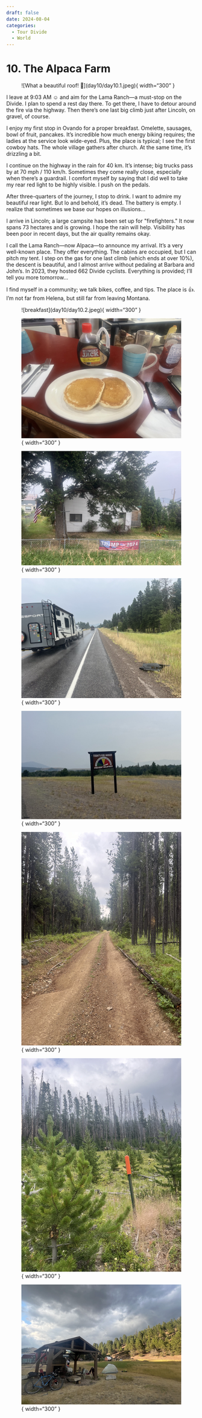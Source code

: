```yaml
---
draft: false 
date: 2024-08-04
categories:
  - Tour Divide
  - World
---
```


# 10. The Alpaca Farm

<figure markdown>
![What a beautiful roof! 🚴](day10/day10.1.jpeg){ width=“300” }
</figure>

I leave at 9:03 AM ☺️ and aim for the Lama Ranch—a must-stop on the Divide. I plan to spend a rest day there. To get there, I have to detour around the fire via the highway. Then there’s one last big climb just after Lincoln, on gravel, of course.

<!-- more -->

I enjoy my first stop in Ovando for a proper breakfast. Omelette, sausages, bowl of fruit, pancakes. It’s incredible how much energy biking requires; the ladies at the service look wide-eyed. Plus, the place is typical; I see the first cowboy hats. The whole village gathers after church. At the same time, it’s drizzling a bit.

I continue on the highway in the rain for 40 km. It’s intense; big trucks pass by at 70 mph / 110 km/h. Sometimes they come really close, especially when there’s a guardrail. I comfort myself by saying that I did well to take my rear red light to be highly visible. I push on the pedals.

After three-quarters of the journey, I stop to drink. I want to admire my beautiful rear light. But lo and behold, it’s dead. The battery is empty. I realize that sometimes we base our hopes on illusions...

I arrive in Lincoln; a large campsite has been set up for "firefighters." It now spans 73 hectares and is growing. I hope the rain will help. Visibility has been poor in recent days, but the air quality remains okay.

I call the Lama Ranch—now Alpaca—to announce my arrival. It’s a very well-known place. They offer everything. The cabins are occupied, but I can pitch my tent. I step on the gas for one last climb (which ends at over 10%), the descent is beautiful, and I almost arrive without pedaling at Barbara and John’s. In 2023, they hosted 662 Divide cyclists. Everything is provided; I’ll tell you more tomorrow...

I find myself in a community; we talk bikes, coffee, and tips. The place is 👍. I’m not far from Helena, but still far from leaving Montana.

<figure markdown>
![breakfast](day10/day10.2.jpeg){ width=“300” }

![naturally and artificially - that’s marketing!](day10/day10.3.jpeg){ width=“300” }

![make liberals cry again - The campaign is on!](day10/day10.4.jpeg){ width=“300” }

![Highway in the rain](day10/day10.5.jpeg){ width=“300” }

![Prevention](day10/day10.6.jpeg){ width=“300” }

![Last climb!](day10/day10.7.jpeg){ width=“300” }

![This indicates a fiber optic line and not a fire alarm system 😉](day10/day10.8.jpeg){ width=“300” }

![A glimpse of the Lama Ranch, the weather is nice, and the night is cool](day10/day10.9.jpeg){ width=“300” }

</figure>
